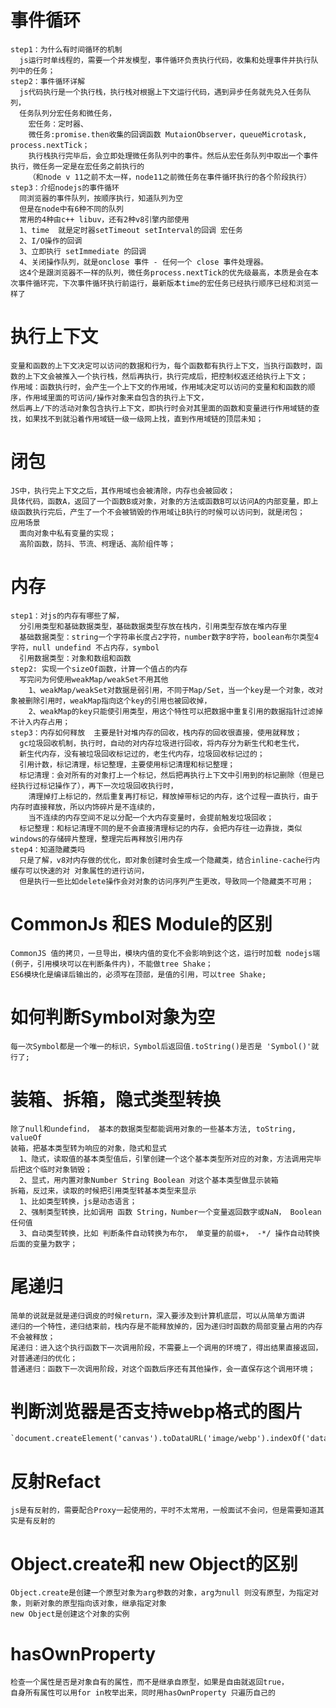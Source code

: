 # 事件循环  
    step1：为什么有时间循环的机制  
      js运行时单线程的，需要一个并发模型，事件循环负责执行代码，收集和处理事件并执行队列中的任务；  
    step2：事件循环详解  
      js代码执行是一个执行栈，执行栈对根据上下文运行代码，遇到异步任务就先兑入任务队列，
      任务队列分宏任务和微任务，
        宏任务：定时器、
        微任务:promise.then收集的回调函数 MutaionObserver，queueMicrotask, process.nextTick；  
        执行栈执行完毕后，会立即处理微任务队列中的事件。然后从宏任务队列中取出一个事件执行，微任务一定是在宏任务之前执行的
        （和node v 11之前不太一样，node11之前微任务在事件循环执行的各个阶段执行）  
    step3：介绍nodejs的事件循环  
      同浏览器的事件队列，按顺序执行，知道队列为空  
      但是在node中有6种不同的队列  
      常用的4种由c++ libuv，还有2种v8引擎内部使用  
      1、time  就是定时器setTimeout setInterval的回调 宏任务  
      2、I/O操作的回调  
      3、立即执行 setImmediate 的回调  
      4、关闭操作队列，就是onclose 事件 - 任何一个 close 事件处理器。  
      这4个是跟浏览器不一样的队列，微任务process.nextTick的优先级最高，本质是会在本次事件循环完，下次事件循环执行前运行，最新版本time的宏任务已经执行顺序已经和浏览一样了  
# 执行上下文  
    变量和函数的上下文决定可以访问的数据和行为，每个函数都有执行上下文，当执行函数时，函数的上下文会被推入一个执行栈，然后再执行，执行完成后，把控制权返还给执行上下文；  
    作用域：函数执行时，会产生一个上下文的作用域，作用域决定可以访问的变量和和函数的顺序，作用域里面的可访问/操作对象来自包含的执行上下文，
    然后再上/下的活动对象包含执行上下文，即执行时会对其里面的函数和变量进行作用域链的查找，如果找不到就沿着作用域链一级一级网上找，直到作用域链的顶层未知；  
  
# 闭包  
    JS中，执行完上下文之后，其作用域也会被清除，内存也会被回收；  
    具体代码，函数A，返回了一个函数B或对象，对象的方法或函数B可以访问A的内部变量，即上级函数执行完后，产生了一个不会被销毁的作用域让B执行的时候可以访问到，就是闭包；  
    应用场景  
      面向对象中私有变量的实现；  
      高阶函数，防抖、节流、柯理话、高阶组件等；  
  
# 内存  
    step1：对js的内存有哪些了解，  
      分引用类型和基础数据类型，基础数据类型存放在栈内，引用类型存放在堆内存里  
      基础数据类型：string一个字符串长度占2字符，number数字8字符，boolean布尔类型4字符，null undefind 不占内存，symbol  
      引用数据类型：对象和数组和函数  
    step2: 实现一个sizeOf函数，计算一个值占的内存  
      写完问为何使用weakMap/weakSet不用其他  
        1、weakMap/weakSet对数据是弱引用，不同于Map/Set，当一个key是一个对象，改对象被删除引用时，weakMap指向这个key的引用也被回收掉，  
        2、weakMap的key只能使引用类型，用这个特性可以把数据中重复引用的数据指针过滤掉不计入内存占用；  
    step3：内存如何释放  主要是针对堆内存的回收，栈内存的回收很直接，使用就释放；
      gc垃圾回收机制，执行时，自动的对内存垃圾进行回收，将内存分为新生代和老生代，  
      新生代内存，没有被垃圾回收标记过的，老生代内存，垃圾回收标记过的；  
      引用计数，标记清理，标记整理，主要使用标记清理和标记整理；  
      标记清理：会对所有的对象打上一个标记，然后把再执行上下文中引用到的标记删除（但是已经执行过标记操作了），再下一次垃圾回收执行时，
        清理掉打上标记的，然后重复再打标记，释放掉带标记的内存，这个过程一直执行，由于内存时直接释放，所以内饰碎片是不连续的，
        当不连续的内存空间不足以分配一个大内存变量时，会提前触发垃圾回收；  
      标记整理：和标记清理不同的是不会直接清理标记的内存，会把内存往一边靠拢，类似windows的存储碎片整理，整理完后再释放引用内存  
    step4：知道隐藏类吗  
      只是了解，v8对内存做的优化，即对象创建时会生成一个隐藏类，结合inline-cache行内缓存可以快速的对 对象属性的进行访问，
      但是执行一些比如delete操作会对对象的访问序列产生更改，导致同一个隐藏类不可用；  
  
# CommonJs 和ES Module的区别    
    CommonJS 值的拷贝，一旦导出，模块内值的变化不会影响到这个这，运行时加载 nodejs端(例子，引用模块可以在判断条件内)，不能做tree Shake；  
    ES6模块化是编译后输出的，必须写在顶部，是值的引用，可以tree Shake;  

# 如何判断Symbol对象为空  
    每一次Symbol都是一个唯一的标识，Symbol后返回值.toString()是否是 'Symbol()'就行了;  

# 装箱、拆箱，隐式类型转换  
    除了null和undefind， 基本的数据类型都能调用对象的一些基本方法, toString, valueOf  
    装箱，把基本类型转为响应的对象，隐式和显式  
      1、隐式，读取值的基本类型值后，引擎创建一个这个基本类型所对应的对象，方法调用完毕后把这个临时对象销毁；  
      2、显式，用内置对象Number String Boolean 对这个基本类型做显示装箱  
    拆箱，反过来，读取的时候把引用类型转基本类型来显示  
      1、比如类型转换，js是动态语言；  
      2、强制类型转换，比如调用 函数 String，Number一个变量返回数字或NaN， Boolean任何值  
      3、自动类型转换，比如 判断条件自动转换为布尔， 单变量的前缀+， -*/ 操作自动转换后面的变量为数字；  

# 尾递归  
    简单的说就是就是递归调皮的时候return，深入要涉及到计算机底层，可以从简单方面讲  
    递归的一个特性，递归结束前，栈内存是不能释放掉的，因为递归时函数的局部变量占用的内存不会被释放；  
    尾递归：进入这个执行函数下一次调用阶段，不需要上一个调用的环境了，得出结果直接返回， 对普通递归的优化；  
    普通递归：函数下一次调用阶段，对这个函数后序还有其他操作，会一直保存这个调用环境；  

# 判断浏览器是否支持webp格式的图片  
    `document.createElement('canvas').toDataURL('image/webp').indexOf('data:image/webp')`
# 反射Refact 
    js是有反射的，需要配合Proxy一起使用的，平时不太常用，一般面试不会问，但是需要知道其实是有反射的

# Object.create和 new Object的区别
    Object.create是创建一个原型对象为arg参数的对象，arg为null 则没有原型，为指定对象，则新对象的原型指向该对象，继承指定对象
    new Object是创建这个对象的实例

# hasOwnProperty
    检查一个属性是否是对象自有的属性，而不是继承自原型，如果是自由就返回true，
    自身所有属性可以用for in枚举出来，同时用hasOwnProperty 只遍历自己的
